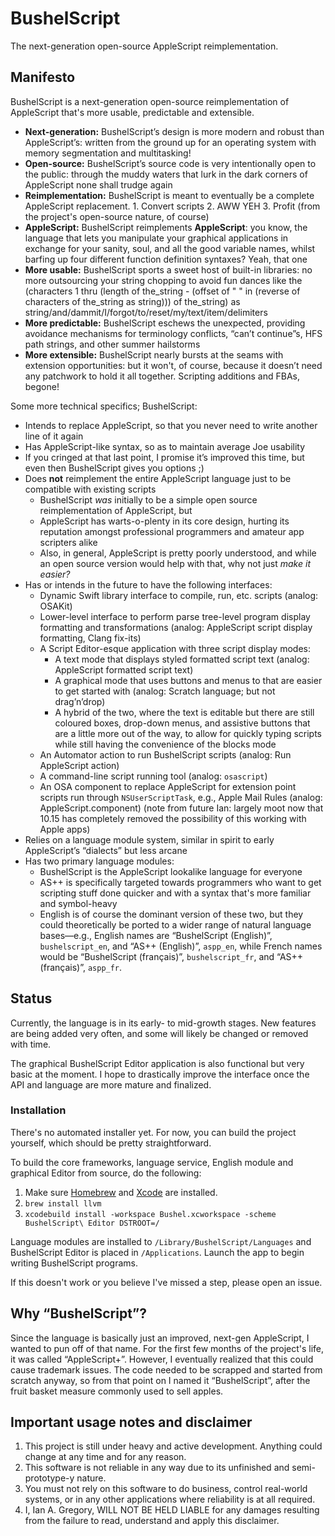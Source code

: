 # BushelScript

The next-generation open-source AppleScript reimplementation.

## Manifesto

BushelScript is a next-generation open-source reimplementation of AppleScript that's more usable, predictable and extensible.

* **Next-generation:** BushelScript’s design is more modern and robust than AppleScript’s: written from the ground up for an operating system with memory segmentation and multitasking!
* **Open-source:** BushelScript’s source code is very intentionally open to the public: through the muddy waters that lurk in the dark corners of AppleScript none shall trudge again
* **Reimplementation:** BushelScript is meant to eventually be a complete AppleScript replacement. 1\. Convert scripts 2\. AWW YEH 3\. Profit (from the project's open-source nature, of course)
* **AppleScript:** BushelScript reimplements **AppleScript**: you know, the language that lets you manipulate your graphical applications in exchange for your sanity, soul, and all the good variable names, whilst barfing up four different function definition syntaxes? Yeah, that one
* **More usable:** BushelScript sports a sweet host of built-in libraries: no more outsourcing your string chopping to avoid fun dances like the (characters 1 thru (length of the\_string - (offset of " " in (reverse of characters of the\_string as string))) of the\_string) as string/and/dammit/I/forgot/to/reset/my/text/item/delimiters
* **More predictable:** BushelScript eschews the unexpected, providing avoidance mechanisms for terminology conflicts, “can’t continue”s, HFS path strings, and other summer hailstorms
* **More extensible:** BushelScript nearly bursts at the seams with extension opportunities: but it won't, of course, because it doesn’t need any patchwork to hold it all together. Scripting additions and FBAs, begone!

Some more technical specifics; BushelScript:

* Intends to replace AppleScript, so that you never need to write another line of it again
* Has AppleScript-like syntax, so as to maintain average Joe usability
* If you cringed at that last point, I promise it’s improved this time, but even then BushelScript gives you options ;)
* Does **not** reimplement the entire AppleScript language just to be compatible with existing scripts
    * BushelScript *was* initially to be a simple open source reimplementation of AppleScript, but
    * AppleScript has warts-o-plenty in its core design, hurting its reputation amongst professional programmers and amateur app scripters alike
    * Also, in general, AppleScript is pretty poorly understood, and while an open source version would help with that, why not just *make it easier?*
* Has or intends in the future to have the following interfaces:
    * Dynamic Swift library interface to compile, run, etc. scripts (analog: OSAKit)
    * Lower-level interface to perform parse tree-level program display formatting and transformations (analog: AppleScript script display formatting, Clang fix-its)
    * A Script Editor-esque application with three script display modes:
        * A text mode that displays styled formatted script text (analog: AppleScript formatted script text)
        * A graphical mode that uses buttons and menus to that are easier to get started with (analog: Scratch language; but not drag’n’drop)
        * A hybrid of the two, where the text is editable but there are still coloured boxes, drop-down menus, and assistive buttons that are a little more out of the way, to allow for quickly typing scripts while still having the convenience of the blocks mode
    * An Automator action to run BushelScript scripts (analog: Run AppleScript action)
    * A command-line script running tool (analog: `​osascript`​)
    * An OSA component to replace AppleScript for extension point scripts run through `​NSUserScriptTask`​, e.g., Apple Mail Rules (analog: AppleScript.component) (note from future Ian: largely moot now that 10.15 has completely removed the possibility of this working with Apple apps)
* Relies on a language module system, similar in spirit to early AppleScript’s “dialects” but less arcane
* Has two primary language modules:
    * BushelScript is the AppleScript lookalike language for everyone
    * AS++ is specifically targeted towards programmers who want to get scripting stuff done quicker and with a syntax that's more familiar and symbol-heavy
    * English is of course the dominant version of these two, but they could theoretically be ported to a wider range of natural language bases—e.g., English names are “BushelScript (English)”, `​bushelscript_en`​, and “AS++ (English)”, `​aspp_en`​, while French names would be “BushelScript (français)”, `​bushelscript_fr`​, and “AS++ (français)”, `​aspp_fr`​.

## Status

Currently, the language is in its early- to mid-growth stages. New features are being added very often, and some will likely be changed or removed with time.

The graphical BushelScript Editor application is also functional but very basic at the moment. I hope to drastically improve the interface once the API and language are more mature and finalized.

### Installation

There's no automated installer yet. For now, you can build the project yourself, which should be pretty straightforward.

To build the core frameworks, language service, English module and graphical Editor from source, do the following:

1. Make sure [Homebrew](https://brew.sh) and [Xcode](https://developer.apple.com/xcode) are installed. 
2. `brew install llvm`
3. `xcodebuild install -workspace Bushel.xcworkspace -scheme BushelScript\ Editor DSTROOT=/`

Language modules are installed to `/Library/BushelScript/Languages` and BushelScript Editor is placed in `/Applications`. Launch the app to begin writing BushelScript programs.

If this doesn't work or you believe I've missed a step, please open an issue.

## Why “BushelScript”?

Since the language is basically just an improved, next-gen AppleScript, I wanted to pun off of that name. For the first few months of the project's life, it was called “AppleScript+”. However, I eventually realized that this could cause trademark issues. The code needed to be scrapped and started from scratch anyway, so from that point on I named it “BushelScript”, after the fruit basket measure commonly used to sell apples.

## Important usage notes and disclaimer

1. This project is still under heavy and active development. Anything could change at any time and for any reason.
2. This software is not reliable in any way due to its unfinished and semi-prototype-y nature.
3. You must not rely on this software to do business, control real-world systems, or in any other applications where reliability is at all required.
4. I, Ian A. Gregory, WILL NOT BE HELD LIABLE for any damages resulting from the failure to read, understand and apply this disclaimer.
